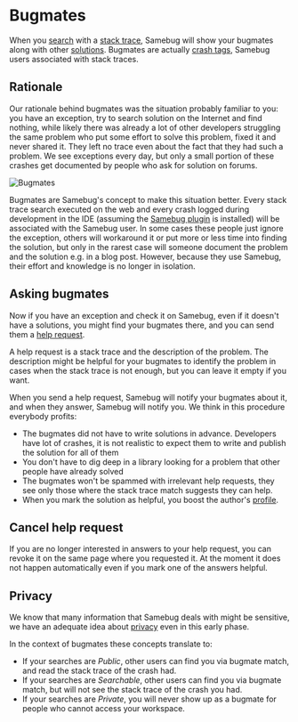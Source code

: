 # Bugmates

When you [search](/docs/search) with a [stack trace](/docs/stack-trace), Samebug will show your bugmates along with other [solutions](/docs/solution).
Bugmates are actually [crash tags](/docs/solution/rating-solutions), Samebug users associated with stack traces.

## Rationale

Our rationale behind bugmates was the situation probably familiar to you: you have an exception,
try to search solution on the Internet and find nothing, while likely there was already a lot of other
developers struggling the same problem who put some effort to solve this problem, fixed it and never
shared it. They left no trace even about the fact that they had such a problem. We see exceptions
every day, but only a small portion of these crashes get documented by people who ask for solution
on forums.

![](https://samebug.io/static/images/docs/bugmates.png "Bugmates")

Bugmates are Samebug's concept to make this situation better. Every stack trace search executed
on the web and every crash logged during development in the IDE (assuming the [Samebug plugin](/docs/integration/intellij-idea/install)
is installed) will be associated with the Samebug user. In some cases these people just ignore
the exception, others will workaround it or put more or less time into finding the solution,
but only in the rarest case will someone document the problem and the solution e.g. in a blog post.
However, because they use Samebug, their effort and knowledge is no longer in isolation.

## Asking bugmates

Now if you have an exception and check it on Samebug, even if it doesn't have a solutions,
you might find your bugmates there, and you can send them a [help request](/docs/help-requests).

A help request is a stack trace and the description of the problem. The description might be
helpful for your bugmates to identify the problem in cases when the stack trace is not enough,
but you can leave it empty if you want.

When you send a help request, Samebug will notify your bugmates about it, and when they answer,
Samebug will notify you. We think in this procedure everybody profits:

- The bugmates did not have to write solutions in advance. Developers have lot of crashes, it
is not realistic to expect them to write and publish the solution for all of them
- You don't have to dig deep in a library looking for a problem that other people have already solved
- The bugmates won't be spammed with irrelevant help requests, they see only those where the
stack trace match suggests they can help.
- When you mark the solution as helpful, you boost the author's [profile](/docs/profile).

## Cancel help request

If you are no longer interested in answers to your help request, you can revoke it on the same
page where you requested it. At the moment it does not happen automatically even if you mark
one of the answers helpful.

## Privacy

We know that many information that Samebug deals with might be sensitive, we have an
adequate idea about [privacy](/docs/privacy) even in this early phase.

In the context of bugmates these concepts translate to:

- If your searches are *Public*, other users can find you via bugmate match, and read the stack trace of the crash had.
- If your searches are *Searchable*, other users can find you via bugmate match, but will not see the stack trace of the crash you had.
- If your searches are *Private*, you will never show up as a bugmate for people who cannot access your workspace.
